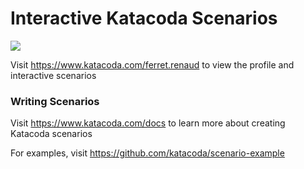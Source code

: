 # Interactive Katacoda Scenarios

[![](http://shields.katacoda.com/katacoda/ferret.renaud/count.svg)](https://www.katacoda.com/ferret.renaud "Get your profile on Katacoda.com")

Visit https://www.katacoda.com/ferret.renaud to view the profile and interactive scenarios

### Writing Scenarios
Visit https://www.katacoda.com/docs to learn more about creating Katacoda scenarios

For examples, visit https://github.com/katacoda/scenario-example
